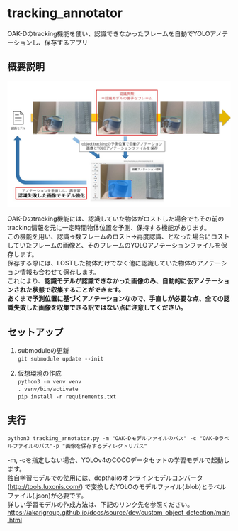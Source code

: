 # tracking_annotator

OAK-Dのtracking機能を使い、認識できなかったフレームを自動でYOLOアノテーションし、保存するアプリ

## 概要説明

![概要図](jpg/tracking_annotator.jpg "概要図")

OAK-Dのtracking機能には、認識していた物体がロストした場合でもその前のtracking情報を元に一定時間物体位置を予測、保持する機能があります。  
この機能を用い、認識→数フレームのロスト→再度認識、となった場合にロストしていたフレームの画像と、そのフレームのYOLOアノテーションファイルを保存します。  
保存する際には、LOSTした物体だけでなく他に認識していた物体のアノテーション情報も合わせて保存します。  
これにより、**認識モデルが認識できなかった画像のみ、自動的に仮アノテーションされた状態で収集することができます。**  
**あくまで予測位置に基づくアノテーションなので、手直しが必要な点、全ての認識失敗した画像を収集できる訳ではない点に注意してください。**  

## セットアップ
1. submoduleの更新  
`git submodule update --init`  

1. 仮想環境の作成  
`python3 -m venv venv`  
`. venv/bin/activate`  
`pip install -r requirements.txt`  

## 実行
`python3 tracking_annotator.py -m "OAK-Dモデルファイルのパス" -c "OAK-Dラベルファイルのパス"-p "画像を保存するディレクトリパス"`  

-m, -cを指定しない場合、YOLOv4のCOCOデータセットの学習モデルで起動します。  
独自学習モデルでの使用には、depthaiのオンラインモデルコンバータ(http://tools.luxonis.com/) で変換したYOLOのモデルファイル(.blob)とラベルファイル(.json)が必要です。  
詳しい学習モデルの作成方法は、下記のリンク先を参照ください。  
https://akarigroup.github.io/docs/source/dev/custom_object_detection/main.html
